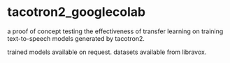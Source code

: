 # tacotron2_googlecolab
a proof of concept testing the effectiveness of transfer learning on training text-to-speech models generated by tacotron2.

trained models available on request. datasets available from libravox.
